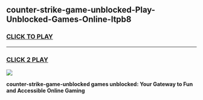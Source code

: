
## counter-strike-game-unblocked-Play-Unblocked-Games-Online-ltpb8
<h3>
<a href="https://premium76.site?title=counter-strike-game-unblocked&ref=25A">CLICK TO PLAY</a></h3>
<hr>

<h3>
<a href="https://premium76.site?title=counter-strike-game-unblocked&ref=25A">CLICK 2 PLAY</a>
  
</h3>

<a href="https://premium76.site?title=counter-strike-game-unblocked&ref=25A"><img src="https://clearcache.store/games.png"></a>


**counter-strike-game-unblocked games unblocked: Your Gateway to Fun and Accessible Online Gaming**
